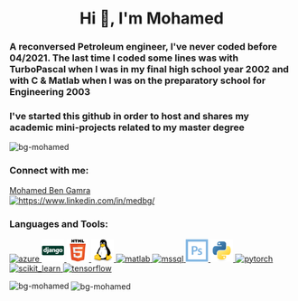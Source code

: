 <h1 align="center">Hi 👋, I'm Mohamed</h1>
<h3 align="left">A reconversed Petroleum engineer, I've never coded before 04/2021. 
The last time I coded some lines was with TurboPascal when I was in my final high school year 2002 and with C & Matlab when I was on the preparatory school for Engineering 2003</h3>

<h3 align="left">I've started this github in order to host and shares my academic mini-projects related to my master degree</h3>

<p align="left"> <img src="https://komarev.com/ghpvc/?username=bg-mohamed&label=Profile%20views&color=0e75b6&style=flat" alt="bg-mohamed" /> </p>

<h3 align="left">Connect with me:</h3>
<p align="left">
<script type="text/javascript" src="https://platform.linkedin.com/badges/js/profile.js" async defer></script>
  <div class="LI-profile-badge"  data-version="v1" data-size="medium" data-locale="fr_FR" data-type="horizontal" data-theme="dark" data-vanity="medbg"><a class="LI-simple-link" href='https://fr.linkedin.com/in/medbg?trk=profile-badge'>Mohamed Ben Gamra</a></div>
<a href="https://www.linkedin.com/in/medbg/" target="blank"><img align="center" src="https://raw.githubusercontent.com/rahuldkjain/github-profile-readme-generator/master/src/images/icons/Social/linked-in-alt.svg" alt="https://www.linkedin.com/in/medbg/" height="30" width="40" /></a>
</p>

<h3 align="left">Languages and Tools:</h3>
<p align="left"> <a href="https://azure.microsoft.com/en-in/" target="_blank"> <img src="https://www.vectorlogo.zone/logos/microsoft_azure/microsoft_azure-icon.svg" alt="azure" width="40" height="40"/> </a> <a href="https://www.djangoproject.com/" target="_blank"> <img src="https://raw.githubusercontent.com/devicons/devicon/master/icons/django/django-original.svg" alt="django" width="40" height="40"/> </a> <a href="https://www.w3.org/html/" target="_blank"> <img src="https://raw.githubusercontent.com/devicons/devicon/master/icons/html5/html5-original-wordmark.svg" alt="html5" width="40" height="40"/> </a>  <a href="https://www.linux.org/" target="_blank"> <img src="https://raw.githubusercontent.com/devicons/devicon/master/icons/linux/linux-original.svg" alt="linux" width="40" height="40"/> </a> <a href="https://www.mathworks.com/" target="_blank"> <img src="https://upload.wikimedia.org/wikipedia/commons/2/21/Matlab_Logo.png" alt="matlab" width="40" height="40"/> </a> <a href="https://www.microsoft.com/en-us/sql-server" target="_blank"> <img src="https://www.svgrepo.com/show/303229/microsoft-sql-server-logo.svg" alt="mssql" width="40" height="40"/> </a> <a href="https://www.photoshop.com/en" target="_blank"> <img src="https://raw.githubusercontent.com/devicons/devicon/master/icons/photoshop/photoshop-line.svg" alt="photoshop" width="40" height="40"/> </a> <a href="https://www.python.org" target="_blank"> <img src="https://raw.githubusercontent.com/devicons/devicon/master/icons/python/python-original.svg" alt="python" width="40" height="40"/> </a> <a href="https://pytorch.org/" target="_blank"> <img src="https://www.vectorlogo.zone/logos/pytorch/pytorch-icon.svg" alt="pytorch" width="40" height="40"/> </a> <a href="https://scikit-learn.org/" target="_blank"> <img src="https://upload.wikimedia.org/wikipedia/commons/0/05/Scikit_learn_logo_small.svg" alt="scikit_learn" width="40" height="40"/> </a> <a href="https://www.tensorflow.org" target="_blank"> <img src="https://www.vectorlogo.zone/logos/tensorflow/tensorflow-icon.svg" alt="tensorflow" width="40" height="40"/> </a> </p>

<p><img align="left" src="https://github-readme-stats.vercel.app/api/top-langs?username=bg-mohamed&show_icons=true&locale=en&layout=compact" alt="bg-mohamed" /></p>

<p>&nbsp;<img align="center" src="https://github-readme-stats.vercel.app/api?username=bg-mohamed&show_icons=true&locale=en" alt="bg-mohamed" /></p>
